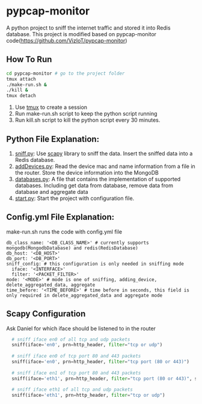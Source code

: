 
# pypcap-monitor
A python project to sniff the internet traffic and stored it into 
Redis database. 
This project is modified based on pypcap-monitor code(https://github.com/VizIoT/pypcap-monitor)
## How To Run
```bash
cd pypcap-monitor # go to the project folder
tmux attach
./make-run.sh &
./kill &
tmux detach
```
1. Use [tmux](https://github.com/tmux/tmux) to create a session
2. Run make-run.sh script to keep the python script running
3. Run kill.sh script to kill the python script every 30 minutes.

## Python File Explanation:
1. [sniff.py](./sniff.py): Use [scapy](https://github.com/secdev/scapy) library to
sniff the data. Insert the sniffed data into a Redis database.
2. [addDevices.py](./addDevices.py): Read the device mac and name information from
a file in the router. Store the device information into the MongoDB
3. [databases.py](./databases.py): A file that contains the implementation of supported databases. Including get data from database, remove data from database and aggregate data
4. [start.py](./start.py): Start the project with configuration file.

## Config.yml File Explanation:
make-run.sh runs the code with config.yml file
```
db_class_name: '<DB_CLASS_NAME>' # currently supports mongodb(MongodbDatabase) and redis(RedisDatabase)
db_host: '<DB_HOST>'
db_port: '<DB_PORT>'
sniff_config: # this configuration is only needed in sniffing mode
  iface: '<INTERFACE>'
  filter: '<PACKET_FILTER>'
mode: '<MODE>' # mode is one of sniffing, adding_device, delete_aggregated_data, aggregate
time_before: '<TIME_BEFORE>' # time before in seconds, this field is only required in delete_aggregated_data and aggregate mode
```

## Scapy Configuration
Ask Daniel for which iface should be listened to in the router
```python
  # sniff iface en0 of all tcp and udp packets
  sniff(iface='en0', prn=http_header, filter="tcp or udp")
  
  # sniff iface en0 of tcp port 80 and 443 packets
  sniff(iface='en0', prn=http_header, filter="tcp port (80 or 443)")
  
  # sniff iface en1 of tcp port 80 and 443 packets
  sniff(iface='eth1', prn=http_header, filter="tcp port (80 or 443)", store=0)
  
  # sniff iface eth1 of all tcp and udp packets
  sniff(iface='eth1', prn=http_header, filter="tcp or udp")
```
